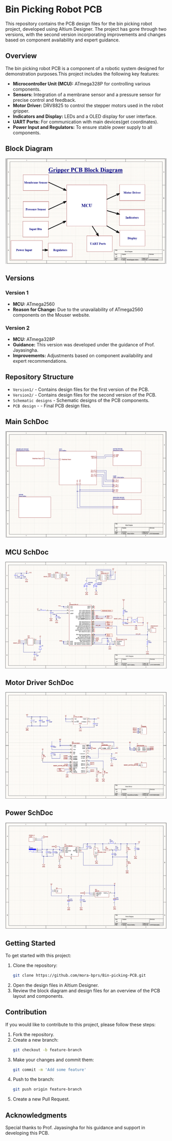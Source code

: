 # Bin Picking Robot PCB

This repository contains the PCB design files for the bin picking robot project, developed using Altium Designer. The project has gone through two versions, with the second version incorporating improvements and changes based on component availability and expert guidance.

## Overview

The bin picking robot PCB is a component of a robotic system designed for demonstration purposes.This project includes the following key features:

- **Microcontroller Unit (MCU):** ATmega328P for controlling various components.
- **Sensors:**  Integration of a membrane sensor and a pressure sensor for precise control and feedback.
- **Motor Driver:** DRV8825 to control the stepper motors used in the robot gripper.
- **Indicators and Display:**  LEDs and a OLED display for user interface.
- **UART Ports:** For communication with main devices(get coordinates).
- **Power Input and Regulators:** To ensure stable power supply to all components.

## Block Diagram

![Block Diagram](https://github.com/mora-bprs/Bin-picking-PCB/blob/main/Schematic%20Design/Block%20Diagram.png)

## Versions

### Version 1
- **MCU:** ATmega2560
- **Reason for Change:** Due to the unavailability of ATmega2560 components on the Mouser website.

### Version 2
- **MCU:** ATmega328P
- **Guidance:** This version was developed under the guidance of Prof. Jayasingha.
- **Improvements:** Adjustments based on component availability and expert recommendations.

## Repository Structure

- `Version1/` - Contains design files for the first version of the PCB.
- `Version2/` - Contains design files for the second version of the PCB.
- `Schematic designs` - Schematic designs of the PCB components.
- `PCB design` - - Final PCB design files.

## Main SchDoc
![main](https://github.com/mora-bprs/Bin-picking-PCB/blob/main/Schematic%20Design/Main%20SchDoc.png)

## MCU SchDoc
![mcu](https://github.com/mora-bprs/Bin-picking-PCB/blob/main/Schematic%20Design/MCU%20SchDoc.png)

## Motor Driver SchDoc
![motor driver](https://github.com/mora-bprs/Bin-picking-PCB/blob/main/Schematic%20Design/MotorDrive%20SchDoc.png)

## Power SchDoc
![power schdoc](https://github.com/mora-bprs/Bin-picking-PCB/blob/main/Schematic%20Design/Power%20SchDoc.png)


## Getting Started

To get started with this project:

1. Clone the repository:
    ```sh
    git clone https://github.com/mora-bprs/Bin-picking-PCB.git
    ```
2. Open the design files in Altium Designer.
3. Review the block diagram and design files for an overview of the PCB layout and components.

## Contribution

If you would like to contribute to this project, please follow these steps:

1. Fork the repository.
2. Create a new branch:
    ```sh
    git checkout -b feature-branch
    ```
3. Make your changes and commit them:
    ```sh
    git commit -m 'Add some feature'
    ```
4. Push to the branch:
    ```sh
    git push origin feature-branch
    ```
5. Create a new Pull Request.

## Acknowledgments

Special thanks to Prof. Jayasingha for his guidance and support in developing this PCB.

